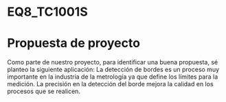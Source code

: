 # EQ8_TC1001S

# Propuesta de proyecto
Como parte de nuestro proyecto, para identificar una buena propuesta, sé planteo la siguiente aplicación:
  La detección de bordes es un proceso muy importante en la industria de la metrología ya que define los límites para la medición. La precisión en la detección del borde mejora la calidad en los procesos que se realicen.
